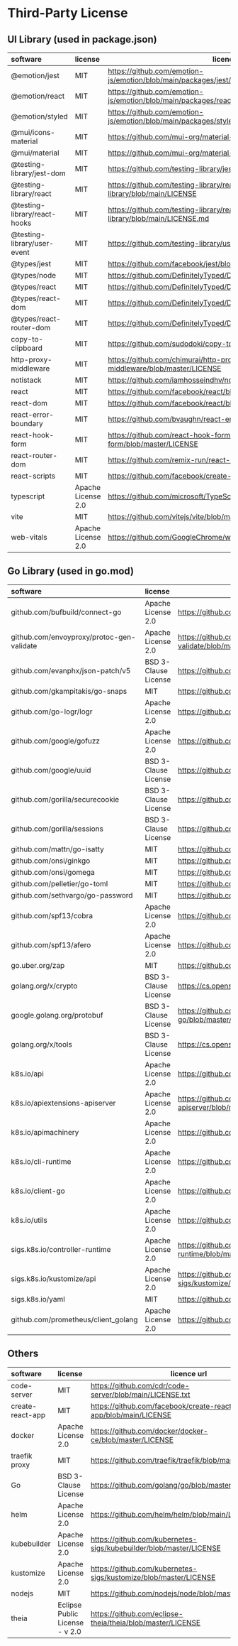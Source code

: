 # Third-Party License

## UI Library (used in package.json)

|           software           |      license       |                                     licence url                                     |
| :--------------------------- | :----------------- | ----------------------------------------------------------------------------------- |
| @emotion/jest                | MIT                | https://github.com/emotion-js/emotion/blob/main/packages/jest/LICENSE               |
| @emotion/react               | MIT                | https://github.com/emotion-js/emotion/blob/main/packages/react/LICENSE              |
| @emotion/styled              | MIT                | https://github.com/emotion-js/emotion/blob/main/packages/styled/LICENSE             |
| @mui/icons-material          | MIT                | https://github.com/mui-org/material-ui/blob/master/LICENSE                          |
| @mui/material                | MIT                | https://github.com/mui-org/material-ui/blob/master/LICENSE                          |
| @testing-library/jest-dom    | MIT                | https://github.com/testing-library/jest-dom/blob/main/LICENSE                       |
| @testing-library/react       | MIT                | https://github.com/testing-library/react-testing-library/blob/main/LICENSE          |
| @testing-library/react-hooks | MIT                | https://github.com/testing-library/react-hooks-testing-library/blob/main/LICENSE.md |
| @testing-library/user-event  | MIT                | https://github.com/testing-library/user-event/blob/main/LICENSE                     |
| @types/jest                  | MIT                | https://github.com/facebook/jest/blob/main/LICENSE                                  |
| @types/node                  | MIT                | https://github.com/DefinitelyTyped/DefinitelyTyped/blob/master/LICENSE              |
| @types/react                 | MIT                | https://github.com/DefinitelyTyped/DefinitelyTyped/blob/master/LICENSE              |
| @types/react-dom             | MIT                | https://github.com/DefinitelyTyped/DefinitelyTyped/blob/master/LICENSE              |
| @types/react-router-dom      | MIT                | https://github.com/DefinitelyTyped/DefinitelyTyped/blob/master/LICENSE              |
| copy-to-clipboard            | MIT                | https://github.com/sudodoki/copy-to-clipboard/blob/master/LICENSE                   |
| http-proxy-middleware        | MIT                | https://github.com/chimurai/http-proxy-middleware/blob/master/LICENSE               |
| notistack                    | MIT                | https://github.com/iamhosseindhv/notistack/blob/master/LICENSE.md                   |
| react                        | MIT                | https://github.com/facebook/react/blob/main/LICENSE                                 |
| react-dom                    | MIT                | https://github.com/facebook/react/blob/main/LICENSE                                 |
| react-error-boundary         | MIT                | https://github.com/bvaughn/react-error-boundary/blob/master/LICENSE                 |
| react-hook-form              | MIT                | https://github.com/react-hook-form/react-hook-form/blob/master/LICENSE              |
| react-router-dom             | MIT                | https://github.com/remix-run/react-router/blob/main/LICENSE                         |
| react-scripts                | MIT                | https://github.com/facebook/create-react-app/blob/main/LICENSE                      |
| typescript                   | Apache License 2.0 | https://github.com/microsoft/TypeScript/blob/main/LICENSE.txt                       |
| vite                         | MIT                | https://github.com/vitejs/vite/blob/main/LICENSE                                    |
| web-vitals                   | Apache License 2.0 | https://github.com/GoogleChrome/web-vitals/blob/main/LICENSE                        |


## Go Library (used in go.mod)

|             software                |       license        |                                licence url                                |
| :---------------------------------- | :------------------- | ------------------------------------------------------------------------- |
| github.com/bufbuild/connect-go      | Apache License 2.0   | https://github.com/bufbuild/connect-go/blob/main/LICENSE                  |
| github.com/envoyproxy/protoc-gen-validate | Apache License 2.0 | https://github.com/bufbuild/protoc-gen-validate/blob/main/LICENSELICENSE |
| github.com/evanphx/json-patch/v5    | BSD 3-Clause License | https://github.com/evanphx/json-patch/blob/master/LICENSE                 |
| github.com/gkampitakis/go-snaps     | MIT                  | https://github.com/gkampitakis/go-snaps/blob/main/LICENSE                 |
| github.com/go-logr/logr             | Apache License 2.0   | https://github.com/go-logr/logr/blob/master/LICENSE                       |
| github.com/google/gofuzz            | Apache License 2.0   | https://github.com/google/gofuzz/blob/master/LICENSE                      |
| github.com/google/uuid              | BSD 3-Clause License | https://github.com/google/uuid/blob/master/LICENSE                        |
| github.com/gorilla/securecookie     | BSD 3-Clause License | https://github.com/gorilla/securecookie/blob/master/LICENSE               |
| github.com/gorilla/sessions         | BSD 3-Clause License | https://github.com/gorilla/sessions/blob/master/LICENSE                   |
| github.com/mattn/go-isatty          | MIT                  | https://github.com/mattn/go-isatty/blob/master/LICENSE                    |
| github.com/onsi/ginkgo              | MIT                  | https://github.com/onsi/ginkgo/blob/master/LICENSE                        |
| github.com/onsi/gomega              | MIT                  | https://github.com/onsi/gomega/blob/master/LICENSE                        |
| github.com/pelletier/go-toml        | MIT                  | https://github.com/pelletier/go-toml/blob/v2/LICENSE                      |
| github.com/sethvargo/go-password    | MIT                  | https://github.com/sethvargo/go-password/blob/main/LICENSE                |
| github.com/spf13/cobra              | Apache License 2.0   | https://github.com/spf13/cobra/blob/master/LICENSE.txt                    |
| github.com/spf13/afero              | Apache License 2.0   | https://github.com/spf13/afero/blob/master/LICENSE.txt                    |
| go.uber.org/zap                     | MIT                  | https://github.com/uber-go/zap/blob/master/LICENSE.txt                    |
| golang.org/x/crypto                 | BSD 3-Clause License | https://cs.opensource.google/go/x/crypto/+/master:LICENSE                 |
| google.golang.org/protobuf          | BSD 3-Clause License | https://github.com/protocolbuffers/protobuf-go/blob/master/LICENSE        |
| golang.org/x/tools                  | BSD 3-Clause License | https://cs.opensource.google/go/x/tools/+/master:LICENSE                  |
| k8s.io/api                          | Apache License 2.0   | https://github.com/kubernetes/api/blob/master/LICENSE                     |
| k8s.io/apiextensions-apiserver      | Apache License 2.0   | https://github.com/kubernetes/apiextensions-apiserver/blob/master/LICENSE |
| k8s.io/apimachinery                 | Apache License 2.0   | https://github.com/kubernetes/apimachinery/blob/master/LICENSE            |
| k8s.io/cli-runtime                  | Apache License 2.0   | https://github.com/kubernetes/cli-runtime/blob/master/LICENSE             |
| k8s.io/client-go                    | Apache License 2.0   | https://github.com/kubernetes/client-go/blob/master/LICENSE               |
| k8s.io/utils                        | Apache License 2.0   | https://github.com/kubernetes/utils/blob/master/LICENSE                   |
| sigs.k8s.io/controller-runtime      | Apache License 2.0   | https://github.com/kubernetes-sigs/controller-runtime/blob/master/LICENSE |
| sigs.k8s.io/kustomize/api           | Apache License 2.0   | https://github.com/kubernetes-sigs/kustomize/blob/master/LICENSE          |
| sigs.k8s.io/yaml                    | MIT                  | https://github.com/kubernetes-sigs/yaml/blob/master/LICENSE               |
| github.com/prometheus/client_golang | Apache License 2.0   | https://github.com/prometheus/client_golang/blob/main/LICENSE             |

## Others

|     software      |            license             |                            licence url                                |
| :---------------- | :----------------------------- | --------------------------------------------------------------------- |
| code-server       | MIT                            | https://github.com/cdr/code-server/blob/main/LICENSE.txt              |
| create-react-app  | MIT                            | https://github.com/facebook/create-react-app/blob/main/LICENSE        |
| docker            | Apache License 2.0             | https://github.com/docker/docker-ce/blob/master/LICENSE               |
| traefik proxy     | MIT                            | https://github.com/traefik/traefik/blob/master/LICENSE.md             |
| Go                | BSD 3-Clause License           | https://github.com/golang/go/blob/master/LICENSE                      |
| helm              | Apache License 2.0             | https://github.com/helm/helm/blob/main/LICENSE                        |
| kubebuilder       | Apache License 2.0             | https://github.com/kubernetes-sigs/kubebuilder/blob/master/LICENSE    |
| kustomize         | Apache License 2.0             | https://github.com/kubernetes-sigs/kustomize/blob/master/LICENSE      |
| nodejs            | MIT                            | https://github.com/nodejs/node/blob/master/LICENSE                    |
| theia             | Eclipse Public License - v 2.0 | https://github.com/eclipse-theia/theia/blob/master/LICENSE            |